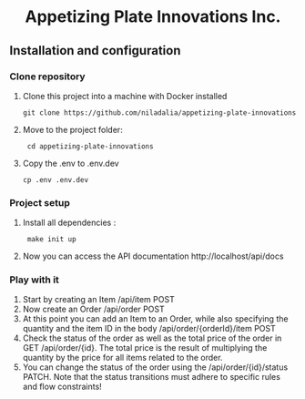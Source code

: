 
<h1 align="center">
  Appetizing Plate Innovations Inc.
</h1>

## Installation and configuration

### Clone repository

1. Clone this project into a machine with
   Docker installed

       git clone https://github.com/niladalia/appetizing-plate-innovations
2. Move to the project folder:

        cd appetizing-plate-innovations
3. Copy the .env to .env.dev

       cp .env .env.dev

### Project setup

1. Install all dependencies :

        make init up


2. Now you can access the API documentation http://localhost/api/docs

### Play with it

1. Start by creating an Item /api/item POST
2. Now create an Order /api/order POST
3. At this point you can add an Item to an Order, while also specifying the quantity and the item ID in the body /api/order/{orderId}/item POST
4. Check the status of the order as well as the total price of the order in GET /api/order/{id}. The total price is the result of multiplying the quantity by the price for all items related to the order.
5. You can change the status of the order using the /api/order/{id}/status PATCH. Note that the status transitions must adhere to specific rules and flow constraints!
